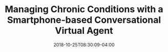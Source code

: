 ---
name: "Managing Chronic Conditions"
title: "Managing Chronic Conditions with a Smartphone-based Conversational Virtual Agent"
event: "International Conference on Intelligent Virtual Agents (IVA)"
authors: 
- name: "Bickmore, T."
- name: "Kimani, E."
- name: "Trinh, H."
- name: "Pusateri, A."
- name: "Paasche-Orlow, M."
- name: "Magnani, J."
year: 2018
resources: null
external_url: null
date: 2018-10-25T08:30:09-04:00
draft: false
---